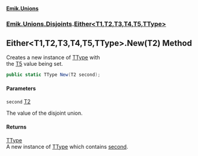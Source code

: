 #### [Emik.Unions](index.md 'index')
### [Emik.Unions.Disjoints](Emik.Unions.Disjoints.md 'Emik.Unions.Disjoints').[Either&lt;T1,T2,T3,T4,T5,TType&gt;](Either_T1,T2,T3,T4,T5,TType_.md 'Emik.Unions.Disjoints.Either<T1,T2,T3,T4,T5,TType>')

## Either<T1,T2,T3,T4,T5,TType>.New(T2) Method

Creates a new instance of [TType](Either_T1,T2,T3,T4,T5,TType_.md#Emik.Unions.Disjoints.Either_T1,T2,T3,T4,T5,TType_.TType 'Emik.Unions.Disjoints.Either<T1,T2,T3,T4,T5,TType>.TType') with  
the [T5](Either_T1,T2,T3,T4,T5,TType_.md#Emik.Unions.Disjoints.Either_T1,T2,T3,T4,T5,TType_.T5 'Emik.Unions.Disjoints.Either<T1,T2,T3,T4,T5,TType>.T5') value being set.

```csharp
public static TType New(T2 second);
```
#### Parameters

<a name='Emik.Unions.Disjoints.Either_T1,T2,T3,T4,T5,TType_.New(T2).second'></a>

`second` [T2](Either_T1,T2,T3,T4,T5,TType_.md#Emik.Unions.Disjoints.Either_T1,T2,T3,T4,T5,TType_.T2 'Emik.Unions.Disjoints.Either<T1,T2,T3,T4,T5,TType>.T2')

The value of the disjoint union.

#### Returns
[TType](Either_T1,T2,T3,T4,T5,TType_.md#Emik.Unions.Disjoints.Either_T1,T2,T3,T4,T5,TType_.TType 'Emik.Unions.Disjoints.Either<T1,T2,T3,T4,T5,TType>.TType')  
A new instance of [TType](Either_T1,T2,T3,T4,T5,TType_.md#Emik.Unions.Disjoints.Either_T1,T2,T3,T4,T5,TType_.TType 'Emik.Unions.Disjoints.Either<T1,T2,T3,T4,T5,TType>.TType') which contains [second](Either_T1,T2,T3,T4,T5,TType_.New(T2).md#Emik.Unions.Disjoints.Either_T1,T2,T3,T4,T5,TType_.New(T2).second 'Emik.Unions.Disjoints.Either<T1,T2,T3,T4,T5,TType>.New(T2).second').